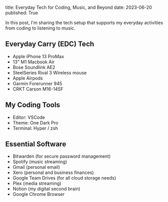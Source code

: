 title: Everyday Tech for Coding, Music, and Beyond
date: 2023-06-20
published: True

In this post, I'm sharing the tech setup that supports my everyday activities from coding to listening to music.

## Everyday Carry (EDC) Tech

- Apple iPhone 13 ProMax
- 13" M1 Macbook Air
- Bose Soundlink AE2
- SteelSeries Rival 3 Wireless mouse
- Apple Airpods
- Garmin Forerunner 945
- CRKT Carson M16-14SF

## My Coding Tools

- Editor: VSCode
- Theme: One Dark Pro
- Terminal: Hyper / zsh

## Essential Software

- Bitwarden (for secure password management)
- Spotify (music streaming)
- Gmail (personal email)
- Xero (personal and business finances)
- Google Team Drives (for all cloud storage needs)
- Plex (media streaming)
- Notion (my digital second brain)
- Google Chrome Browser
